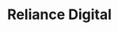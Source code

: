 ---
title: "Reliance Digital"
url: /hyderabad/reliance-digital-kphb-9th-phase-road/
shop: Elektronik
---